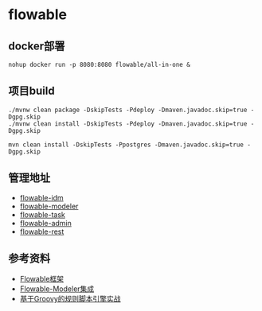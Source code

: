 # flowable

## docker部署

```demo deployment
nohup docker run -p 8080:8080 flowable/all-in-one &
```

## 项目build

```build flowable engine
./mvnw clean package -DskipTests -Pdeploy -Dmaven.javadoc.skip=true -Dgpg.skip
./mvnw clean install -DskipTests -Pdeploy -Dmaven.javadoc.skip=true -Dgpg.skip
```

```build flow-ui
mvn clean install -DskipTests -Ppostgres -Dmaven.javadoc.skip=true -Dgpg.skip
```

## 管理地址

- [flowable-idm](http://192.168.186.23:8080/flowable-idm)
- [flowable-modeler](http://192.168.186.23:8080/flowable-modeler)
- [flowable-task](http://192.168.186.23:8080/flowable-task)
- [flowable-admin](http://192.168.186.23:8080/flowable-admin)
- [flowable-rest](http://192.168.186.23:8080/flowable-rest/docs)

## 参考资料

- [Flowable框架](https://www.jianshu.com/p/63bf76bda4ec)
- [Flowable-Modeler集成](https://blog.csdn.net/houyj1986/article/details/86027301)
- [基于Groovy的规则脚本引擎实战](https://juejin.im/post/6844903682639659015?utm_source=gold_browser_extension)

